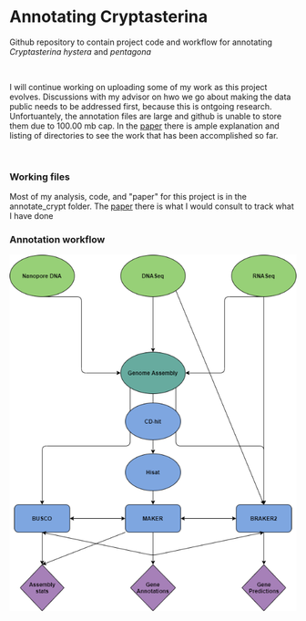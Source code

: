 # Annotating Cryptasterina
Github repository to contain project code and workflow for annotating *Cryptasterina* *hystera* and *pentagona*

<br>

I will continue working on uploading some of my work as this project evolves. Discussions with my advisor on hwo we go about making the data public needs to be addressed first, because this is ontgoing research. Unfortuantely, the annotation files are large and github is unable to store them due to 100.00 mb cap. In the [paper](https://github.com/madmolecularman/annotate_cryptasterina/blob/master/annotate_crypt/crypt_work.pdf) there is ample explanation and listing of directories to see the work that has been accomplished so far.

<br>

### Working files

Most of my analysis, code, and "paper" for this project is in the annotate_crypt folder. The [paper](https://github.com/madmolecularman/annotate_cryptasterina/blob/master/annotate_crypt/crypt_work.pdf) there is what I would consult to track what I have done

### Annotation workflow

![Workflow](https://github.com/madmolecularman/annotate_cryptasterina/blob/master/annotate_crypt/crypt_annotate_workflow.png)
